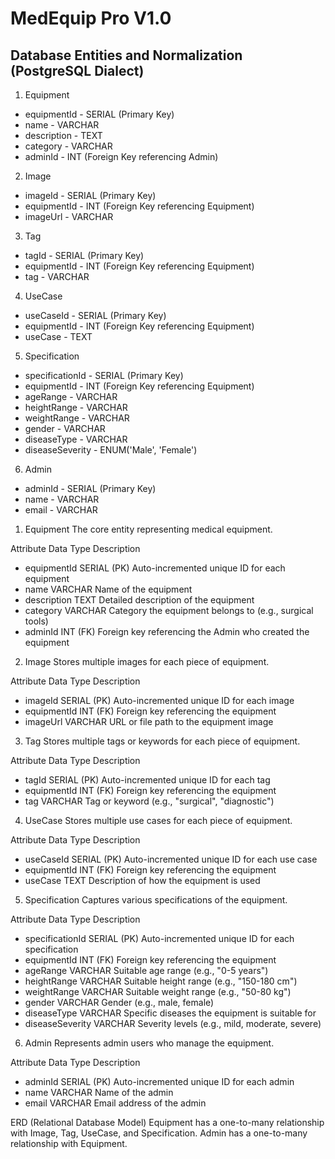 # MedEquip Pro V1.0

## Database Entities and Normalization (PostgreSQL Dialect)

1. Equipment
* equipmentId - SERIAL (Primary Key)
* name - VARCHAR
* description - TEXT
* category - VARCHAR
* adminId - INT (Foreign Key referencing Admin)

2. Image
* imageId - SERIAL (Primary Key)
* equipmentId - INT (Foreign Key referencing Equipment)
* imageUrl - VARCHAR

3. Tag
* tagId - SERIAL (Primary Key)
* equipmentId - INT (Foreign Key referencing Equipment)
* tag - VARCHAR

4. UseCase
* useCaseId - SERIAL (Primary Key)
* equipmentId - INT (Foreign Key referencing Equipment)
* useCase - TEXT

5. Specification
* specificationId - SERIAL (Primary Key)
* equipmentId - INT (Foreign Key referencing Equipment)
* ageRange - VARCHAR
* heightRange - VARCHAR
* weightRange - VARCHAR
* gender - VARCHAR
* diseaseType - VARCHAR
* diseaseSeverity - ENUM('Male', 'Female')

6. Admin
* adminId - SERIAL (Primary Key)
* name - VARCHAR
* email - VARCHAR


1. Equipment
   The core entity representing medical equipment.

Attribute	Data Type	Description
* equipmentId	SERIAL (PK)	Auto-incremented unique ID for each equipment
* name	VARCHAR	Name of the equipment
* description	TEXT	Detailed description of the equipment
* category	VARCHAR	Category the equipment belongs to (e.g., surgical tools)
* adminId	INT (FK)	Foreign key referencing the Admin who created the equipment

2. Image
   Stores multiple images for each piece of equipment.

Attribute	Data Type	Description
* imageId	SERIAL (PK)	Auto-incremented unique ID for each image
* equipmentId	INT (FK)	Foreign key referencing the equipment
* imageUrl	VARCHAR	URL or file path to the equipment image

3. Tag
   Stores multiple tags or keywords for each piece of equipment.

Attribute	Data Type	Description
* tagId	SERIAL (PK)	Auto-incremented unique ID for each tag
* equipmentId	INT (FK)	Foreign key referencing the equipment
* tag	VARCHAR	Tag or keyword (e.g., "surgical", "diagnostic")

4. UseCase
   Stores multiple use cases for each piece of equipment.

Attribute	Data Type	Description
* useCaseId	SERIAL (PK)	Auto-incremented unique ID for each use case
* equipmentId	INT (FK)	Foreign key referencing the equipment
* useCase	TEXT	Description of how the equipment is used

5. Specification
   Captures various specifications of the equipment.

Attribute	Data Type	Description
* specificationId	SERIAL (PK)	Auto-incremented unique ID for each specification
* equipmentId	INT (FK)	Foreign key referencing the equipment
* ageRange	VARCHAR	Suitable age range (e.g., "0-5 years")
* heightRange	VARCHAR	Suitable height range (e.g., "150-180 cm")
* weightRange	VARCHAR	Suitable weight range (e.g., "50-80 kg")
* gender	VARCHAR	Gender (e.g., male, female)
* diseaseType	VARCHAR	Specific diseases the equipment is suitable for
* diseaseSeverity	VARCHAR	Severity levels (e.g., mild, moderate, severe)

6. Admin
   Represents admin users who manage the equipment.

Attribute	Data Type	Description
* adminId	SERIAL (PK)	Auto-incremented unique ID for each admin
* name	VARCHAR	Name of the admin
* email	VARCHAR	Email address of the admin

ERD (Relational Database Model)
Equipment has a one-to-many relationship with Image, Tag, UseCase, and Specification.
Admin has a one-to-many relationship with Equipment.
